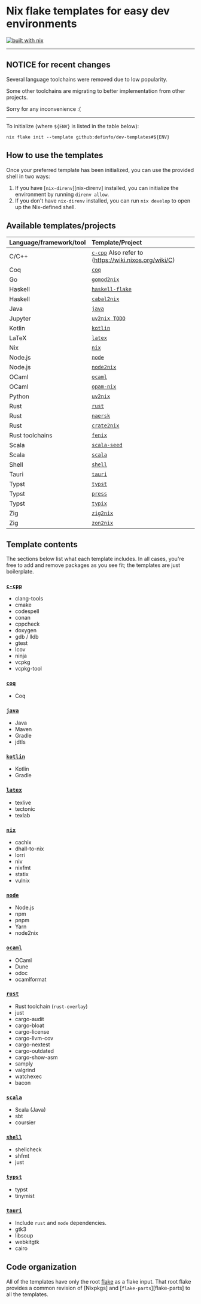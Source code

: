 # Nix flake templates for easy dev environments

[![built with nix](https://builtwithnix.org/badge.svg)](https://builtwithnix.org)

---

## NOTICE for recent changes

Several language toolchains were removed due to low popularity.

Some other toolchains are migrating to better implementation from other projects.

Sorry for any inconvenience :(

---

To initialize (where `${ENV}` is listed in the table below):

```shell
nix flake init --template github:definfo/dev-templates#${ENV}
```

## How to use the templates

Once your preferred template has been initialized, you can use the provided shell in two ways:

1. If you have [`nix-direnv`][nix-direnv] installed, you can initialize the environment by running `direnv allow`.
2. If you don't have `nix-direnv` installed, you can run `nix develop` to open up the Nix-defined shell.

## Available templates/projects

| Language/framework/tool | Template/Project                                                  |
| :---------------------- | :---------------------------------------------------------------- |
| C/C++                   | [`c-cpp`](./c-cpp/) Also refer to (https://wiki.nixos.org/wiki/C) |
| Coq                     | [`coq`](./coq/)                                                   |
| Go                      | [`gomod2nix`](https://github.com/nix-community/gomod2nix)         |
| Haskell                 | [`haskell-flake`](https://github.com/srid/haskell-flake)          |
| Haskell                 | [`cabal2nix`](https://github.com/NixOS/cabal2nix)                 |
| Java                    | [`java`](./java/)                                                 |
| Jupyter                 | [`uv2nix TODO`](https://pyproject-nix.github.io/uv2nix/)          |
| Kotlin                  | [`kotlin`](./kotlin/)                                             |
| LaTeX                   | [`latex`](./latex/)                                               |
| Nix                     | [`nix`](./nix/)                                                   |
| Node.js                 | [`node`](./node/)                                                 |
| Node.js                 | [`node2nix`](https://github.com/svanderburg/node2nix)             |
| OCaml                   | [`ocaml`](./ocaml/)                                               |
| OCaml                   | [`opam-nix`](https://github.com/tweag/opam-nix)                   |
| Python                  | [`uv2nix`](https://pyproject-nix.github.io/uv2nix/)               |
| Rust                    | [`rust`](./rust/)                                                 |
| Rust                    | [`naersk`](https://github.com/nix-community/naersk)               |
| Rust                    | [`crate2nix`](https://nix-community.github.io/crate2nix/)         |
| Rust toolchains         | [`fenix`](https://github.com/nix-community/fenix)                 |
| Scala                   | [`scala-seed`](https://github.com/DevInsideYou/scala-seed)        |
| Scala                   | [`scala`](./scala/)                                               |
| Shell                   | [`shell`](./shell/)                                               |
| Tauri                   | [`tauri`](./tauri)                                                |
| Typst                   | [`typst`](./typst)                                                |
| Typst                   | [`press`](https://github.com/RossSmyth/press)                     |
| Typst                   | [`typix`](https://github.com/loqusion/typix)                      |
| Zig                     | [`zig2nix`](https://github.com/Cloudef/zig2nix)                   |
| Zig                     | [`zon2nix`](https://github.com/nix-community/zon2nix)             |

## Template contents

The sections below list what each template includes. In all cases, you're free to add and remove packages as you see fit; the templates are just boilerplate.

### [`c-cpp`](./c-cpp/)

- clang-tools
- cmake
- codespell
- conan
- cppcheck
- doxygen
- gdb / lldb
- gtest
- lcov
- ninja
- vcpkg
- vcpkg-tool

### [`coq`](./coq/)

- Coq

### [`java`](./java/)

- Java
- Maven
- Gradle
- jdtls

### [`kotlin`](./kotlin/)

- Kotlin
- Gradle

### [`latex`](./latex/)

- texlive
- tectonic
- texlab

### [`nix`](./nix/)

- cachix
- dhall-to-nix
- lorri
- niv
- nixfmt
- statix
- vulnix

### [`node`](./node/)

- Node.js
- npm
- pnpm
- Yarn
- node2nix

### [`ocaml`](./ocaml/)

- OCaml
- Dune
- odoc
- ocamlformat

### [`rust`](./rust/)

- Rust toolchain (`rust-overlay`)
- just
- cargo-audit
- cargo-bloat
- cargo-license
- cargo-llvm-cov
- cargo-nextest
- cargo-outdated
- cargo-show-asm
- samply
- valgrind
- watchexec
- bacon

### [`scala`](./scala/)

- Scala (Java)
- sbt
- coursier

### [`shell`](./shell/)

- shellcheck
- shfmt
- just

### [`typst`](./typst)

- typst
- tinymist

### [`tauri`](./tauri)

- Include `rust` and `node` dependencies.
- gtk3
- libsoup
- webkitgtk
- cairo

## Code organization

All of the templates have only the root [flake](./flake.nix) as a flake input. That root flake provides a common revision of [Nixpkgs] and [`flake-parts`][flake-parts] to all the templates.
